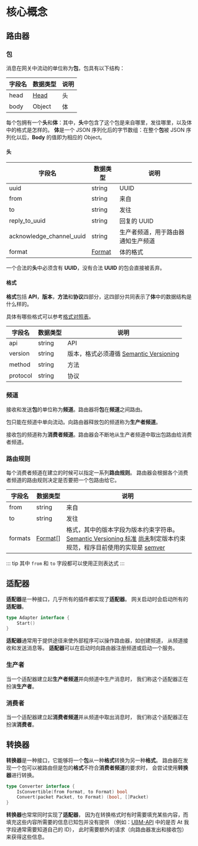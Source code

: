 # 核心概念

## 路由器

### 包

消息在网关中流动的单位称为**包**，包具有以下结构：

| 字段名 | 数据类型 | 说明 |
| --- | --- | --- |
| head | [Head](#头) | 头 |
| body | Object | 体 |

每个包拥有一个**头**和**体**：其中，**头**中包含了这个包是来自哪里，发往哪里，以及体中的格式是怎样的。
**体**是一个 JSON 序列化后的字节数组：在整个**包**被 JSON 序列化以后，**Body** 的值即为相应的 Object。

#### 头

| 字段名 | 数据类型 | 说明 |
| --- | --- | --- |
| uuid | string | UUID |
| from | string | 来自 |
| to | string | 发往 |
| reply_to_uuid | string | 回复的 UUID |
| acknowledge_channel_uuid | string | 生产者频道，用于路由器通知生产频道 |
| format | [Format](#格式) | 体的格式 |

一个合法的**头**中必须含有 **UUID**，没有合法 **UUID** 的包会直接被丢弃。

#### 格式

**格式**包括 **API**，**版本**，**方法**和**协议**四部分，这四部分共同表示了**体**中的数据结构是什么样的。

具体有哪些格式可以参考[格式对照表](/docs/Formats.html)。

| 字段名 | 数据类型 | 说明 |
| --- | --- | --- |
| api | string | API |
| version | string | 版本，格式必须遵循 [Semantic Versioning](https://semver.org/) |
| method | string | 方法 |
| protocol | string | 协议 |

### 频道

接收和发送**包**的单位称为**频道**。路由器将**包**在**频道**之间路由。

包只能在频道中单向流动。向路由器释放包的频道称为**生产者频道**。

接收包的频道称为**消费者频道**。路由器会不断地从生产者频道中取出包路由给消费者频道。

### 路由规则

每个消费者频道在建立的时候可以指定一系列**路由规则**。
路由器会根据各个消费者频道的路由规则决定是否要把一个包路由给它。

| 字段名 | 数据类型 | 说明 |
| --- | --- | --- |
| from | string | 来自 |
| to | string | 发往 |
| formats | [Format](#格式)[] | 格式，其中的版本字段为版本约束字符串。[Semantic Versioning 标准](https://semver.org/) [尚未](https://jubianchi.github.io/semver-check/)制定版本约束规范，程序目前使用的实现是 [semver](https://github.com/Masterminds/semver) |

::: tip
其中 `from` 和 `to` 字段都可以使用正则表达式
:::

## 适配器

**适配器**是一种接口，几乎所有的插件都实现了**适配器**。
网关启动时会启动所有的**适配器**。

```go
type Adapter interface {
	Start()
}
```

**适配器**通常用于提供途径来使外部程序可以操作路由器，如创建频道，
从频道接收和发送消息等。
**适配器**可以在启动时向路由器注册频道或启动一个服务。

### 生产者

当一个适配器建立起**生产者频道**并向频道中生产消息时，
我们称这个适配器正在扮演**生产者**。

### 消费者

当一个适配器建立起**消费者频道**并从频道中取出消息时，
我们称这个适配器正在扮演**消费者**。

## 转换器

**转换器**是一种接口，它能够将一个**包**从一种**格式**转换为另一种**格式**。
路由器在发现一个包可以被路由但是包的**格式**不符合**消费者频道**的要求时，
会尝试使用**转换器**进行转换。

```go
type Converter interface {
	IsConvertible(from Format, to Format) bool
	Convert(packet Packet, to Format) (bool, []Packet)
}
```

**转换器**也常常同时实现了**适配器**，
因为在转换格式时有时需要填充某些内容，而填充这些内容所需要的信息已知包并没有提供
（例如：[UBM-API]() 中的是否 At 我字段通常需要知道自己的 ID），
此时需要额外的请求（向路由器发出和接收包）来获得这些信息。

